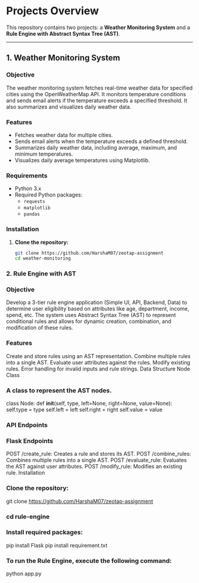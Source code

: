 # Projects Overview

This repository contains two projects: a **Weather Monitoring System** and a **Rule Engine with Abstract Syntax Tree (AST)**.

---

## 1. Weather Monitoring System

### Objective
The weather monitoring system fetches real-time weather data for specified cities using the OpenWeatherMap API. It monitors temperature conditions and sends email alerts if the temperature exceeds a specified threshold. It also summarizes and visualizes daily weather data.

### Features
- Fetches weather data for multiple cities.
- Sends email alerts when the temperature exceeds a defined threshold.
- Summarizes daily weather data, including average, maximum, and minimum temperatures.
- Visualizes daily average temperatures using Matplotlib.

### Requirements
- Python 3.x
- Required Python packages:
  - `requests`
  - `matplotlib`
  - `pandas`

### Installation
1. **Clone the repository:**
   ```bash
   git clone https://github.com/HarshaM07/zeotap-assignment
   cd weather-monitoring

### 2. Rule Engine with AST
### Objective
Develop a 3-tier rule engine application (Simple UI, API, Backend, Data) to determine user eligibility based on attributes like age, department, income, spend, etc. The system uses Abstract Syntax Tree (AST) to represent conditional rules and allows for dynamic creation, combination, and modification of these rules.

### Features
Create and store rules using an AST representation.
Combine multiple rules into a single AST.
Evaluate user attributes against the rules.
Modify existing rules.
Error handling for invalid inputs and rule strings.
Data Structure
Node Class
### A class to represent the AST nodes.

class Node:
    def __init__(self, type, left=None, right=None, value=None):
        self.type = type
        self.left = left
        self.right = right
        self.value = value
### API Endpoints
### Flask Endpoints
POST /create_rule: Creates a rule and stores its AST.
POST /combine_rules: Combines multiple rules into a single AST.
POST /evaluate_rule: Evaluates the AST against user attributes.
POST /modify_rule: Modifies an existing rule.
Installation

### Clone the repository:
git clone https://github.com/HarshaM07/zeotap-assignment

### cd rule-engine

### Install required packages:
pip install Flask
pip install requirement.txt

### To run the Rule Engine, execute the following command:
python app.py
